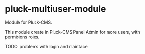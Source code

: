 pluck-multiuser-module
======================

Module for Pluck-CMS.

This module create in Pluck-CMS Panel Admin for more users, with permisions roles.

TODO:
problems with login and maintace
